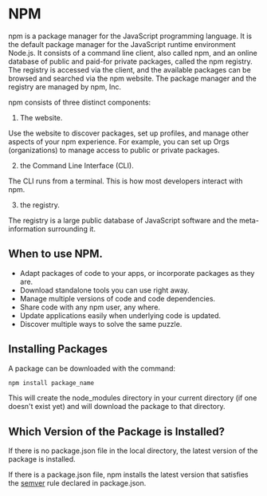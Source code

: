 # NPM
npm is a package manager for the JavaScript programming language. It is the default package manager for the JavaScript runtime environment Node.js. It consists of a command line client, also called npm, and an online database of public and paid-for private packages, called the npm registry. The registry is accessed via the client, and the available packages can be browsed and searched via the npm website. The package manager and the registry are managed by npm, Inc.



npm consists of three distinct components:

1. The website.

  Use the website to discover packages, set up profiles, and manage other aspects of your npm experience. For example, you can set up Orgs (organizations) to manage access to public or private packages.
  
2. the Command Line Interface (CLI).

  The CLI runs from a terminal. This is how most developers interact with npm.

3. the registry.

  The registry is a large public database of JavaScript software and the meta-information surrounding it.

## When to use NPM.

- Adapt packages of code to your apps, or incorporate packages as they are.
- Download standalone tools you can use right away.
- Manage multiple versions of code and code dependencies.
- Share code with any npm user, any where.
- Update applications easily when underlying code is updated.
- Discover multiple ways to solve the same puzzle.


## Installing Packages 

A package can be downloaded with the command:
```node.js
npm install package_name
```
This will create the node_modules directory in your current directory (if one doesn't exist yet) and will download the package to that directory.

## Which Version of the Package is Installed?
If there is no package.json file in the local directory, the latest version of the package is installed.

If there is a package.json file, npm installs the latest version that satisfies the [semver](https://docs.npmjs.com/getting-started/semantic-versioning) rule declared in package.json.

